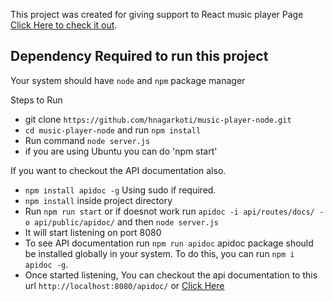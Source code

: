 This project was created for giving support to React music player Page [Click Here to check it out](https://github.com/hnagarkoti/music-player-react).

## Dependency Required to run this project

Your system should have `node` and `npm` package manager

Steps to Run

* git clone `https://github.com/hnagarkoti/music-player-node.git`
* `cd music-player-node` and run `npm install`
* Run command `node server.js`
* if you are using Ubuntu you can do 'npm start'

If you want to checkout the API documentation also.

* `npm install apidoc -g` Using sudo if required.
* `npm install` inside project directory
* Run  `npm run start` or if doesnot  work run `apidoc -i api/routes/docs/ -o api/public/apidoc/` and then `node server.js`
* It will start listening on port 8080
* To see API documentation run `npm run apidoc` apidoc package should be installed globally in your system. To do this, you can run `npm i apidoc -g`.
* Once started listening, You can checkout the api documentation to this url `http://localhost:8080/apidoc/` or [Click Here](http://localhost:8080/apidoc/)
